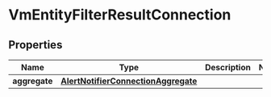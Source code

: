 

# VmEntityFilterResultConnection


## Properties

Name | Type | Description | Notes
------------ | ------------- | ------------- | -------------
**aggregate** | [**AlertNotifierConnectionAggregate**](AlertNotifierConnectionAggregate.md) |  | 




